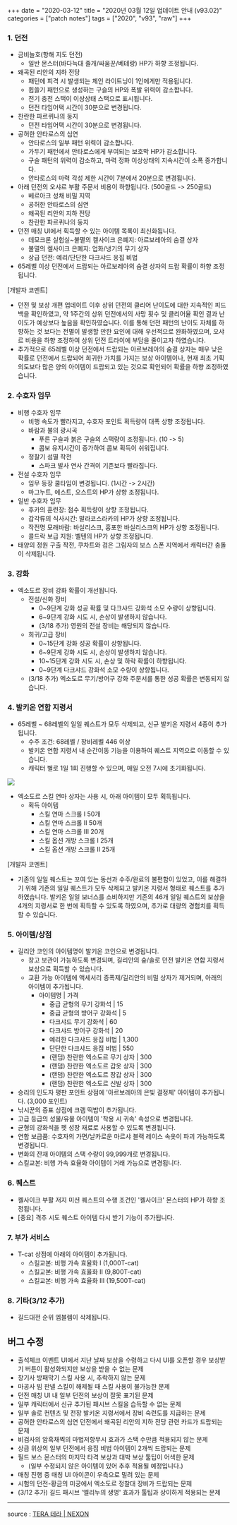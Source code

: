 +++
date = "2020-03-12"
title = "2020년 03월 12일 업데이트 안내 (v93.02)"
categories = ["patch notes"]
tags = ["2020", "v93", "raw"]
+++

### 1. 던전
- 금비늘호(항해 지도 던전)
  - 일반 몬스터(바다늑대 졸개/싸움꾼/베테랑) HP가 하향 조정됩니다.
- 왜곡된 리안의 지하 전당
  - 패턴에 피격 시 발생되는 체인 라이트닝이 1인에게만 적용됩니다.
  - 휩쓸기 패턴으로 생성하는 구슬의 HP와 폭발 위력이 감소합니다.
  - 전기 충전 스택이 이상상태 스택으로 표시됩니다.
  - 던전 타임어택 시간이 30분으로 변경됩니다.
- 찬란한 파르퀴나의 둥지
  - 던전 타임어택 시간이 30분으로 변경됩니다.
- 공허한 안타로스의 심연
  - 안타로스의 일부 패턴 위력이 감소합니다.
  - 가두기 패턴에서 안타로스에게 부여되는 보호막 HP가 감소합니다.
  - 구슬 패턴의 위력이 감소하고, 마력 정화 이상상태의 지속시간이 소폭 증가합니다.
  - 안타로스의 마력 각성 제한 시간이 7분에서 20분으로 변경됩니다.
- 아래 던전의 오샤르 부활 주문서 비용이 하향됩니다. (500골드 -> 250골드)
  - 베르아크 성채 비밀 지역
  - 공허한 안타로스의 심연
  - 왜곡된 리안의 지하 전당
  - 찬란한 파르퀴나의 둥지
- 던전 매칭 UI에서 획득할 수 있는 아이템 목록이 최신화됩니다.
  - 데모크론 실험실~불멸의 켈사이크 은폐지: 아르보레아의 숨결 상자
  - 불멸의 켈사이크 은폐지: 업화/냉기의 무기 상자
  - 상급 던전: 예리/단단한 다크샤드 응집 비법
- 65레벨 이상 던전에서 드랍되는 아르보레아의 숨결 상자의 드랍 확률이 하향 조정됩니다.

[개발자 코멘트]
- 던전 및 보상 개편 업데이트 이후 상위 던전의 클리어 난이도에 대한 지속적인 피드백을 확인하였고, 약 1주간의 상위 던전에서의 사망 횟수 및 클리어율 확인 결과 난이도가 예상보다 높음을 확인하였습니다. 이를 통해 던전 패턴의 난이도 자체를 하향하는 것 보다는 전멸이 발생할 만한 요인에 대해 우선적으로 완화하였으며, 오샤르 비용을 하향 조정하여 상위 던전 트라이에 부담을 줄이고자 하였습니다.
- 추가적으로 65레벨 이상 던전에서 드랍되는 아르보레아의 숨결 상자는 매우 낮은 확률로 던전에서 드랍되어 희귀한 가치를 가지는 보상 아이템이나, 현재 최초 기획 의도보다 많은 양의 아이템이 드랍되고 있는 것으로 확인되어 확률을 하향 조정하였습니다.
 
### 2. 수호자 임무
- 비행 수호자 임무
  - 비행 속도가 빨라지고, 수호자 포인트 획득량이 대폭 상향 조정됩니다.
  - 바람과 불의 광시곡
    - 푸른 구슬과 붉은 구슬의 스택량이 조정됩니다. (10 -> 5)
    - 콤보 유지시간이 증가하여 콤보 획득이 쉬워집니다.
  - 정찰기 섬멸 작전
    - 스파크 발사 연사 간격이 기존보다 빨라집니다.
- 전설 수호자 임무
  - 임무 등장 쿨타임이 변경됩니다. (1시간 -> 2시간)
  - 마그누트, 에스트, 오스트의 HP가 상향 조정됩니다.
- 일반 수호자 임무
  - 후카의 훈련장: 점수 획득량이 상향 조정됩니다.
  - 갑각류의 식사시간: 말라코스라카의 HP가 상향 조정됩니다.
  - 작전명 모래바람: 바실리스크, 흉포한 바실리스크의 HP가 상향 조정됩니다.
  - 콜드락 보급 지원: 벨텐의 HP가 상향 조정됩니다.
- 태양의 정원 구출 작전, 쿠차트와 검은 그림자의 보스 스폰 지역에서 캐릭터간 충돌이 삭제됩니다.
 
### 3. 강화
- 엑소도르 장비 강화 확률이 개선됩니다.
  - 전설/신화 장비
    - 0~9단계 강화 성공 확률 및 다크샤드 강화석 소모 수량이 상향됩니다.
    - 6~9단계 강화 시도 시, 손상이 발생하지 않습니다.
    - (3/18 추가) 영원의 전설 장비는 해당되지 않습니다.
  - 희귀/고급 장비
    - 0~15단계 강화 성공 확률이 상향됩니다.
    - 6~9단계 강화 시도 시, 손상이 발생하지 않습니다.
    - 10~15단계 강화 시도 시, 손상 및 하락 확률이 하향됩니다.
    - 0~9단계 다크샤드 강화석 소모 수량이 상향됩니다.
  - (3/18 추가) 엑소도르 무기/방어구 강화 주문서를 통한 성공 확률은 변동되지 않습니다.
 
### 4. 발키온 연합 지령서
- 65레벨 ~ 68레벨의 일일 퀘스트가 모두 삭제되고, 신규 발키온 지령서 4종이 추가됩니다.
  - 수주 조건: 68레벨 / 장비레벨 446 이상
  - 발키온 연합 지령서 내 순간이동 기능을 이용하여 퀘스트 지역으로 이동할 수 있습니다.
  - 캐릭터 별로 1일 1회 진행할 수 있으며, 매일 오전 7시에 초기화됩니다.

![](/images/patch/v93-02_1.png)

  - 엑소도르 스킬 연마 상자는 사용 시, 아래 아이템이 모두 획득됩니다.
    - 획득 아이템
      - 스킬 연마 스크롤 I 50개
      - 스킬 연마 스크롤 II 50개
      - 스킬 연마 스크롤 III 20개
      - 스킬 옵션 개방 스크롤 I 25개
      - 스킬 옵션 개방 스크롤 II 25개
 
[개발자 코멘트]
- 기존의 일일 퀘스트는 꼬여 있는 동선과 수주/완료의 불편함이 있었고, 이를 해결하기 위해 기존의 일일 퀘스트가 모두 삭제되고 발키온 지령서 형태로 퀘스트를 추가하였습니다. 발키온 일일 보너스를 소비하지만 기존의 46개 일일 퀘스트의 보상을 4개의 지령서로 한 번에 획득할 수 있도록 하였으며, 추가로 대량의 경험치를 획득할 수 있습니다.
 
### 5. 아이템/상점
- 길리안 코인의 아이템명이 발키온 코인으로 변경됩니다.
  - 창고 보관이 가능하도록 변경되며, 길리안의 숲/솔로 던전 발키온 연합 지령서 보상으로 획득할 수 있습니다.
  - 교환 가능 아이템에 액세서리 증폭제/길리안의 비밀 상자가 제거되며, 아래의 아이템이 추가됩니다.
    - 아이템명 | 가격
      - 중급 균형의 무기 강화석 | 15
      - 중급 균형의 방어구 강화석 | 5
      - 다크샤드 무기 강화석 | 60
      - 다크샤드 방어구 강화석 | 20
      - 예리한 다크샤드 응집 비법 | 1,300
      - 단단한 다크샤드 응집 비법 | 550
      - (랜덤) 찬란한 엑소도르 무기 상자 | 300
      - (랜덤) 찬란한 엑소도르 갑옷 상자 | 300
      - (랜덤) 찬란한 엑소도르 장갑 상자 | 300
      - (랜덤) 찬란한 엑소도르 신발 상자 | 300
- 승리의 인도자 평판 포인트 상점에 '아르보레아의 은빛 결정체' 아이템이 추가됩니다. (3,000 포인트)
- 낚시꾼의 증표 상점에 크램 떡밥이 추가됩니다.
- 고급 등급의 성물/유물 아이템이 '착용 시 귀속' 속성으로 변경됩니다.
- 균형의 강화석을 펫 성장 재료로 사용할 수 있도록 변경됩니다.
- 연합 보급품: 수호자의 가면/날카로운 마르샤 블랙 레이스 속옷이 파괴 가능하도록 변경됩니다.
- 변화의 잔재 아이템의 스택 수량이 99,999개로 변경됩니다.
- 스킬교본: 비행 가속 효율화 아이템이 거래 가능으로 변경됩니다.
 
### 6. 퀘스트
- 켈사이크 부활 저지 미션 퀘스트의 수행 조건인 '켈사이크' 몬스터의 HP가 하향 조정됩니다.
- [중요] 격추 시도 퀘스트 아이템 다시 받기 기능이 추가됩니다.
 
### 7. 부가 서비스
- T-cat 상점에 아래의 아이템이 추가됩니다.
  - 스킬교본: 비행 가속 효율화 I (1,000T-cat)
  - 스킬교본: 비행 가속 효율화 II (9,800T-cat)
  - 스킬교본: 비행 가속 효율화 III (19,500T-cat)
 
### 8. 기타(3/12 추가)
- 길드대전 순위 엠블렘이 삭제됩니다.

## 버그 수정

- 출석체크 이벤트 UI에서 지난 날짜 보상을 수령하고 다시 UI를 오픈할 경우 보상받기 버튼이 활성화되지만 보상을 받을 수 없는 문제
- 창기사 방패막기 스킬 사용 시, 추락하지 않는 문제
- 마공사 빔 판넬 스킬이 해제될 때 스킬 사용이 불가능한 문제
- 던전 매칭 UI 내 일부 던전의 보상이 잘못 표기된 문제
- 일부 캐릭터에서 신규 추가된 패시브 스킬을 습득할 수 없는 문제
- 일부 솔로 컨텐츠 및 전장 발키온 지령서에서 장비 숙련도를 지급하는 문제
- 공허한 안타로스의 심연 던전에서 왜곡된 리안의 지하 전당 관련 카드가 드랍되는 문제
- 비검사의 암흑채찍의 마법저항무시 효과가 스택 수만큼 적용되지 않는 문제
- 상급 위상의 일부 던전에서 응집 비법 아이템이 2개씩 드랍되는 문제
- 필드 보스 몬스터의 마지막 타격 보상과 대박 보상 툴팁이 어색한 문제
  - (일부 수정되지 않은 아이템이 있어 추후 적용될 예정입니다.)
- 매칭 진행 중 매칭 UI 아이콘이 우측으로 밀려 있는 문제
- 시험의 던전-황금의 미궁에서 엑소도르 정찰대 장비가 드랍되는 문제
- (3/12 추가) 길드 패시브 '엘리누의 생명' 효과가 툴팁과 상이하게 적용되는 문제

----

source : [TERA 테라 | NEXON](http://tera.nexon.com/news/update/view.aspx?n4articlesn=430)
